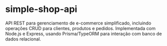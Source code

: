 # simple-shop-api
API REST para gerenciamento de e-commerce simplificado, incluindo operações CRUD para clientes, produtos e pedidos. Implementada com Node.js e Express, usando Prisma/TypeORM para interação com banco de dados relacional.
